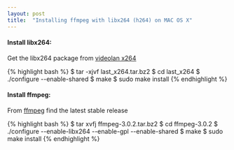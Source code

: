 ```yaml
---
layout: post
title:  "Installing ffmpeg with libx264 (h264) on MAC OS X"
---
```


#### Install libx264:
Get the libx264 package from [videolan x264](http://www.videolan.org/developers/x264.html)

{% highlight bash %}
$ tar -xjvf last_x264.tar.bz2
$ cd last_x264
$ ./configure --enable-shared
$ make
$ sudo make install
{% endhighlight %}

#### Install ffmpeg:
From [ffmpeg](http://www.ffmpeg.org/download.html) find the latest stable release

{% highlight bash %}
$ tar xvfj ffmpeg-3.0.2.tar.bz2
$ cd ffmpeg-3.0.2
$ ./configure --enable-libx264 --enable-gpl --enable-shared
$ make
$ sudo make install
{% endhighlight %}